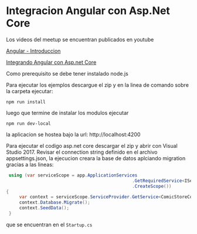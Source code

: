 # Integracion Angular con Asp.Net Core

Los videos del meetup se encuentran publicados en youtube

[Angular - Introduccion](https://www.youtube.com/watch?v=3RZgZ1rqRaU "Angular - Introduccion")

[Integrando Angular con Asp.net Core](https://www.youtube.com/watch?v=-5hJg0lRmfo "Integrando Angular con Asp.net Core")

Como prerequisito se debe tener instalado node.js

Para ejecutar los ejemplos descargue el zip y en la linea de comando sobre la carpeta ejecutar:

`npm run install`

luego que termine de instalar los modulos ejecutar

`npm run dev-local`

la aplicacion se hostea bajo la url: http://localhost:4200

Para ejecutar el codigo asp.net core descargar el zip y abrir con Visual Studio 2017. Revisar el connection string definido en el archivo appsettings.json, la ejecucion creara la base de datos aplciando migration gracias a las lineas:

```csharp
 using (var serviceScope = app.ApplicationServices
                                                .GetRequiredService<IServiceScopeFactory>()
                                                .CreateScope())
{
     var context = serviceScope.ServiceProvider.GetService<ComicStoreContext>();
     context.Database.Migrate();
     context.SeedData();
 }

```
que se encuentran en el `Startup.cs`



